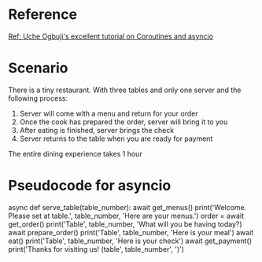 # Reference
[Ref: Uche Ogbuji's excellent tutorial on Coroutines and asyncio](https://developer.ibm.com/tutorials/ba-on-demand-data-python-3/)

# Scenario
There is a tiny restaurant. With three tables and only one server and the following process:
1. Server will come with a menu and return for your order
2. Once the cook has prepared the order, server will bring it to you
3. After eating is finished, server brings the check
4. Server returns to the table when you are ready for payment

The entire dining experience takes 1 hour

# Pseudocode for asyncio

async def serve_table(table_number):
    await get_menus()
    print('Welcome. Please set at table.', table_number, 'Here are your menus.')
    order = await get_order()
    print('Table', table_number, 'What will you be having today?)
    await prepare_order()
    print('Table', table_number, 'Here is your meal')
    await eat()
    print('Table', table_number, 'Here is your check')
    await get_payment()
    print('Thanks for visiting us! (table', table_number', ')')

